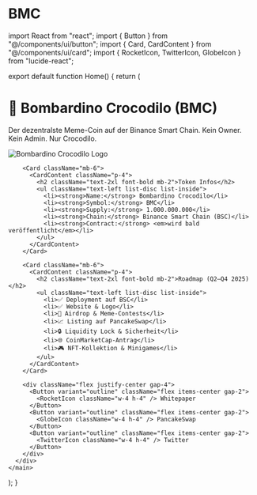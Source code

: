 # BMC
import React from "react";
import { Button } from "@/components/ui/button";
import { Card, CardContent } from "@/components/ui/card";
import { RocketIcon, TwitterIcon, GlobeIcon } from "lucide-react";

export default function Home() {
  return (
    <main className="min-h-screen bg-gradient-to-b from-yellow-100 to-green-200 p-4">
      <div className="max-w-4xl mx-auto text-center">
        <h1 className="text-5xl font-extrabold mb-4">🐊 Bombardino Crocodilo (BMC)</h1>
        <p className="text-lg mb-6">
          Der dezentralste Meme-Coin auf der Binance Smart Chain. Kein Owner. Kein Admin. Nur Crocodilo.
        </p>
        <img
          src="/bombardino-logo.png"
          alt="Bombardino Crocodilo Logo"
          className="mx-auto mb-6 w-40 h-40 rounded-full shadow-lg"
        />

        <Card className="mb-6">
          <CardContent className="p-4">
            <h2 className="text-2xl font-bold mb-2">Token Infos</h2>
            <ul className="text-left list-disc list-inside">
              <li><strong>Name:</strong> Bombardino Crocodilo</li>
              <li><strong>Symbol:</strong> BMC</li>
              <li><strong>Supply:</strong> 1.000.000.000</li>
              <li><strong>Chain:</strong> Binance Smart Chain (BSC)</li>
              <li><strong>Contract:</strong> <em>wird bald veröffentlicht</em></li>
            </ul>
          </CardContent>
        </Card>

        <Card className="mb-6">
          <CardContent className="p-4">
            <h2 className="text-2xl font-bold mb-2">Roadmap (Q2–Q4 2025)</h2>
            <ul className="text-left list-disc list-inside">
              <li>✅ Deployment auf BSC</li>
              <li>✅ Website & Logo</li>
              <li>🚀 Airdrop & Meme-Contests</li>
              <li>📈 Listing auf PancakeSwap</li>
              <li>🔒 Liquidity Lock & Sicherheit</li>
              <li>🌐 CoinMarketCap-Antrag</li>
              <li>🎮 NFT-Kollektion & Minigames</li>
            </ul>
          </CardContent>
        </Card>

        <div className="flex justify-center gap-4">
          <Button variant="outline" className="flex items-center gap-2">
            <RocketIcon className="w-4 h-4" /> Whitepaper
          </Button>
          <Button variant="outline" className="flex items-center gap-2">
            <GlobeIcon className="w-4 h-4" /> PancakeSwap
          </Button>
          <Button variant="outline" className="flex items-center gap-2">
            <TwitterIcon className="w-4 h-4" /> Twitter
          </Button>
        </div>
      </div>
    </main>
  );
}
